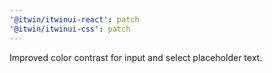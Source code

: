```yaml
---
'@itwin/itwinui-react': patch
'@itwin/itwinui-css': patch
---
```


Improved color contrast for input and select placeholder text.
